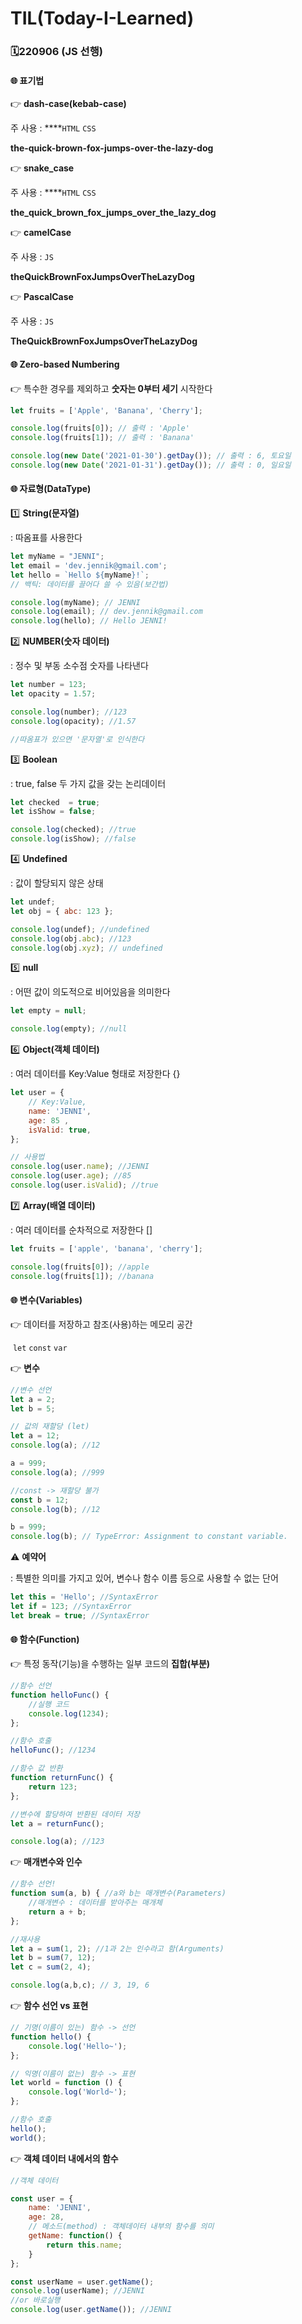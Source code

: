 # TIL(Today-I-Learned)



### 🗓️220906 (JS 선행)

#### 🌐 표기법

👉 **dash-case(kebab-case)**

주 사용 :  ****`HTML` `CSS`

**the-quick-brown-fox-jumps-over-the-lazy-dog**

👉 **snake_case**

주 사용 :  ****`HTML` `CSS`

**the_quick_brown_fox_jumps_over_the_lazy_dog**

👉 **camelCase**

주 사용 : `JS`

**theQuickBrownFoxJumpsOverTheLazyDog**

👉 **PascalCase**

주 사용 : `JS`

**TheQuickBrownFoxJumpsOverTheLazyDog**



#### 🌐 Zero-based Numbering

👉 특수한 경우를 제외하고 **숫자는 0부터 세기** 시작한다

```javascript
let fruits = ['Apple', 'Banana', 'Cherry'];

console.log(fruits[0]); // 출력 : 'Apple'
console.log(fruits[1]); // 출력 : 'Banana'

console.log(new Date('2021-01-30').getDay()); // 출력 : 6, 토요일
console.log(new Date('2021-01-31').getDay()); // 출력 : 0, 일요일
```



#### 🌐 자료형(DataType)

1️⃣ **String(문자열)**

: 따옴표를 사용한다

```javascript
let myName = "JENNI";
let email = 'dev.jennik@gmail.com';
let hello = `Hello ${myName}!`;
// 백틱: 데이터를 끌어다 쓸 수 있음(보간법)

console.log(myName); // JENNI
console.log(email); // dev.jennik@gmail.com
console.log(hello); // Hello JENNI!
```

2️⃣ **NUMBER(숫자 데이터)**

: 정수 및 부동 소수점 숫자를 나타낸다

```javascript
let number = 123;
let opacity = 1.57;

console.log(number); //123
console.log(opacity); //1.57

//따옴표가 있으면 '문자열'로 인식한다
```

3️⃣ **Boolean**

: true, false 두 가지 값을 갖는 논리데이터

```javascript
let checked  = true;
let isShow = false;

console.log(checked); //true
console.log(isShow); //false
```

4️⃣ **Undefined**

: 값이 할당되지 않은 상태

```javascript
let undef;
let obj = { abc: 123 };

console.log(undef); //undefined
console.log(obj.abc); //123
console.log(obj.xyz); // undefined
```

5️⃣ **null**

: 어떤 값이 의도적으로 비어있음을 의미한다

```javascript
let empty = null;

console.log(empty); //null
```

6️⃣ **Object(객체 데이터)**

: 여러 데이터를 Key:Value 형태로 저장한다 {}

```javascript
let user = {
	// Key:Value,
	name: 'JENNI',
	age: 85 ,
	isValid: true,
};

// 사용법
console.log(user.name); //JENNI
console.log(user.age); //85
console.log(user.isValid); //true
```

7️⃣ **Array(배열 데이터)**

: 여러 데이터를 순차적으로 저장한다 []

```javascript
let fruits = ['apple', 'banana', 'cherry'];

console.log(fruits[0]); //apple
console.log(fruits[1]); //banana
```



#### 🌐 변수(Variables)

👉 데이터를 저장하고 참조(사용)하는 메모리 공간

​	`let` `const` `var`

👉 **변수**

```javascript
//변수 선언
let a = 2;
let b = 5;

// 값의 재할당 (let)
let a = 12;
console.log(a); //12

a = 999;
console.log(a); //999

//const -> 재할당 불가
const b = 12;
console.log(b); //12

b = 999;
console.log(b); // TypeError: Assignment to constant variable.
```

⚠️ **예약어**

: 특별한 의미를 가지고 있어, 변수나 함수 이름 등으로 사용할 수 없는 단어

```javascript
let this = 'Hello'; //SyntaxError
let if = 123; //SyntaxError
let break = true; //SyntaxError
```



#### 🌐 함수(Function)

👉 특정 동작(기능)을 수행하는 일부 코드의 **집합(부분)**

```javascript
//함수 선언
function helloFunc() {
	//실행 코드
	console.log(1234);
};

//함수 호출
helloFunc(); //1234

//함수 값 반환
function returnFunc() {
	return 123;
};

//변수에 할당하여 반환된 데이터 저장
let a = returnFunc();

console.log(a); //123
```

👉 **매개변수와 인수**

```javascript
//함수 선언!
function sum(a, b) { //a와 b는 매개변수(Parameters)
	//매개변수 : 데이터를 받아주는 매개체
	return a + b;
};

//재사용
let a = sum(1, 2); //1과 2는 인수라고 함(Arguments)
let b = sum(7, 12);
let c = sum(2, 4);

console.log(a,b,c); // 3, 19, 6
```

👉 **함수 선언 vs 표현**

```javascript
// 기명(이름이 있는) 함수 -> 선언
function hello() {
	console.log('Hello~');
};

// 익명(이름이 없는) 함수 -> 표현
let world = function () {
	console.log('World~');
};

//함수 호출
hello();
world();
```

👉 **객체 데이터 내에서의 함수**

```javascript
//객체 데이터

const user = {
	name: 'JENNI',
	age: 28,
	// 메소드(method) : 객체데이터 내부의 함수를 의미
	getName: function() {
		return this.name;
	}
};

const userName = user.getName();
console.log(userName); //JENNI
//or 바로실행
console.log(user.getName()); //JENNI
```